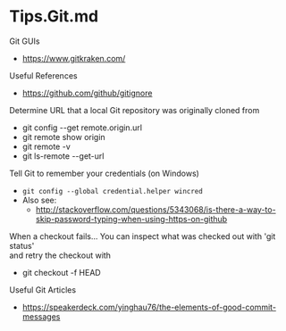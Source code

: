 Tips.Git.md
=========

Git GUIs
* https://www.gitkraken.com/


Useful References
* https://github.com/github/gitignore


Determine URL that a local Git repository was originally cloned from
* git config --get remote.origin.url
* git remote show origin
* git remote -v
* git ls-remote --get-url 


Tell Git to remember your credentials (on Windows)
* ```git config --global credential.helper wincred```
* Also see:
	* http://stackoverflow.com/questions/5343068/is-there-a-way-to-skip-password-typing-when-using-https-on-github


When a checkout fails...
You can inspect what was checked out with 'git status'  
and retry the checkout with 
* git checkout -f HEAD




Useful Git Articles
* https://speakerdeck.com/yinghau76/the-elements-of-good-commit-messages


